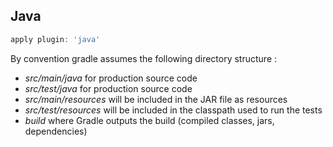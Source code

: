 ## Java

```groovy
apply plugin: 'java'
```

By convention gradle assumes the following directory structure :

* *src/main/java* for production source code
* *src/test/java* for production source code
* *src/main/resources* will be included in the JAR file as resources
* *src/test/resources* will be included in the classpath used to run the tests
* *build* where Gradle outputs the build (compiled classes, jars, dependencies)

